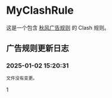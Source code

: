 # MyClashRule
这是一个包含 [秋风广告规则](https://awavenue.top/) 的 Clash 规则。
## 广告规则更新日志

### 2025-01-02 15:20:31

```diff
文件没有变更。
```


1
